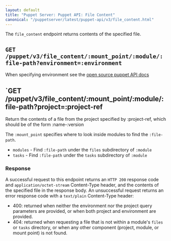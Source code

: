 ```yaml
---
layout: default
title: "Puppet Server: Puppet API: File Content"
canonical: "/puppetserver/latest/puppet-api/v3/file_content.html"
---
```


The `file_content` endpoint returns contents of the specified file.

## `GET /puppet/v3/file_content/:mount_point/:module/:file-path?environment=:environment`

When specifying environment see the [open source puppet API docs](https://puppet.com/docs/puppet/latest/http_api/http_file_content.html)

## `GET /puppet/v3/file_content/:mount_point/:module/:file-path?project=:project-ref

Return the contents of a file from the project specified by :project-ref, which should be of the form :name-:version

The `:mount_point` specifies where to look inside modules to find the `:file-path`.

 - `modules` - Find `:file-path` under the `files` subdirectory of `:module`
 - `tasks` - Find `:file-path` under the `tasks` subdirectory of `:module`

### Response

A successful request to this endpoint returns an `HTTP 200` response code and
`application/octet-stream` Content-Type header, and the contents of the specified file
in the response body. An unsuccessful request returns an error response
code with a `text/plain` Content-Type header:

-   400: returned when neither the environment nor the project query parameters are provided, or when both project and environment are provided. 
-   404: returned when requesting a file that is not within a module's `files` or `tasks`
directory, or when any other component (project, module, or mount point) is not found.

